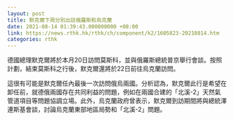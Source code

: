 ```yaml
---
layout: post
title: 默克爾下周分別出訪俄羅斯和烏克蘭
date: 2021-08-14 01:39:43.000000000 +08:00
link: https://news.rthk.hk/rthk/ch/component/k2/1605823-20210814.htm
categories: rthk
---
```


德國總理默克爾將於本月20日訪問莫斯科，並與俄羅斯總統普京舉行會談。按照計劃，結束莫斯科之行後，默克爾還將於22日前往烏克蘭訪問。

這很有可能是默克爾任內最後一次訪問俄烏兩國。分析認為，默克爾此行是希望在卸任前，就德俄兩國存在共同利益的問題，例如在兩國合建的「北溪-2」天然氣管道項目等問題協調立場。此外，烏克蘭政府曾表示，默克爾到訪期間將與總統澤連斯基會談，討論烏克蘭東部地區局勢和「北溪-2」問題。
